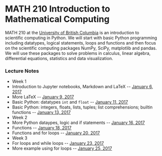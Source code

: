 # MATH 210 Introduction to Mathematical Computing

MATH 210 at the [University of British Columbia](http://www.math.ubc.ca) is an introduction to scientific computing in Python. We will start with basic Python programming including datatypes, logical statements, loops and functions and then focus on the scientific computing packages NumPy, SciPy, matplotlib and pandas. We will use these packages to solve problems in calculus, linear algebra, differential equations, statistics and data visualization.

### Lecture Notes

* Week 1
 * Introduction to Jupyter notebooks, Markdown and LaTeX -- [January 6, 2017](notes-week-01/notes-2017-01-06.ipynb)
 * More LaTeX -- [January 9, 2017](notes-week-01/notes-2017-01-09.ipynb)
 * Basic Python: datatypes `int` and `float` -- [January 11, 2017](notes-week-01/notes-2017-01-11.ipynb)
 * Basic Python: integers, floats, lists, tuples; list comprehensions; builtin functions -- [January 13, 2017](notes-week-01/notes-2017-01-13.ipynb)
* Week 2
 * More Python dataypes, logic and if statements -- [January 16, 2017](notes-week-02/notes-2017-01-16.ipynb)
 * Functions -- [January 18, 2017](notes-week-02/notes-2017-01-18.ipynb)
 * Functions and for loops -- [January 20, 2017](notes-week-02/notes-2017-01-20.ipynb)
* Week 3
 * For loops and while loops -- [January 23, 2017](notes-week-03/notes-2017-01-23.ipynb)
 * More example using for loops -- [January 25, 2017](notes-week-03/notes-2017-01-25.ipynb)